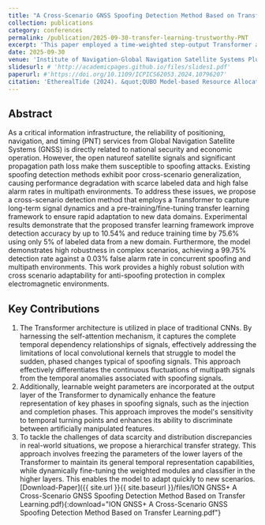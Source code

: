 ```yaml
---
title: "A Cross-Scenario GNSS Spoofing Detection Method Based on Transfer Learning"
collection: publications
category: conferences
permalink: /publication/2025-09-30-transfer-learning-trustworthy-PNT
excerpt: 'This paper employed a time-weighted step-output Transformer architecture, pre-trained on data with similar deception patterns in static scenarios. Subsequently, transfer learning techniques are applied for fine-tuning under conditions of scarce dynamic scenario data, further enhancing classification accuracy to 92.98%. This demonstrates a significant advantage over classical models (such as 1D-CNN, GRU, LSTM, and RNN), effectively addressing the challenge of deception interference detection in data-scarce scenarios.'
date: 2025-09-30
venue: 'Institute of Navigation-Global Navigation Satellite Systems Plus Conference(ION GNSS+)'
slidesurl: # 'http://academicpages.github.io/files/slides1.pdf'
paperurl: #'https://doi.org/10.1109/ICPICS62053.2024.10796207'
citation: 'EtherealTide (2024). &quot;QUBO Model-based Resource Allocation Optimization for Distributed Computing Systems.&quot; <i>IEEE ICPICS 2024</i>. DOI: 10.1109/ICPICS62053.2024.10796207'
---
```


## Abstract

As a critical information infrastructure, the reliability of positioning, navigation, and timing (PNT) services from Global Navigation Satellite Systems (GNSS) is directly related to national security and economic operation. However, the open natureof satellite signals and significant propagation path loss make them susceptible to spoofing attacks. Existing spoofing detection methods exhibit poor cross-scenario generalization, causing performance degradation with scarce labeled data and high false alarm rates in multipath environments. To address these issues, we propose a cross-scenario detection method that employs a 
Transformer to capture long-term signal dynamics and a pre-training/fine-tuning transfer learning framework to ensure rapid adaptation to new data domains. Experimental results demonstrate that the proposed transfer learning framework improve detection accuracy by up to 10.54% and reduce training time by 75.6% using only 5% of labeled data from a new domain. Furthermore, the model demonstrates high robustness in complex scenarios, achieving a 99.75% detection rate against a 0.03% false alarm rate in concurrent spoofing and multipath environments. This work provides a highly robust solution with cross scenario adaptability for anti-spoofing protection in complex electromagnetic environments.

## Key Contributions
1. The Transformer architecture is utilized in place of traditional CNNs. By harnessing the self-attention mechanism, it captures the complete temporal dependency relationships of signals, effectively addressing the limitations of local convolutional kernels that struggle to model the sudden, phased changes typical of spoofing signals. This approach effectively differentiates the continuous fluctuations of multipath signals from the temporal anomalies associated with spoofing signals.
2. Additionally, learnable weight parameters are incorporated at the output layer of the Transformer to dynamically enhance the feature representation of key phases in spoofing signals, such as the injection and completion phases. This approach improves the model's sensitivity to temporal turning points and enhances its ability to discriminate between artificially manipulated features.
3. To tackle the challenges of data scarcity and distribution discrepancies in real-world situations, we propose a hierarchical transfer strategy. This approach involves freezing the parameters of the lower layers of the Transformer to maintain its general temporal representation capabilities, while dynamically fine-tuning the weighted modules and classifier in the higher layers. This enables the model to adapt quickly to new scenarios.
[Download-Paper]({{ site.url }}{{ site.baseurl }}/files/ION GNSS+ A Cross-Scenario GNSS Spoofing Detection Method Based on Transfer Learning.pdf){:download="ION GNSS+ A Cross-Scenario GNSS Spoofing Detection Method Based on Transfer Learning.pdf"}


